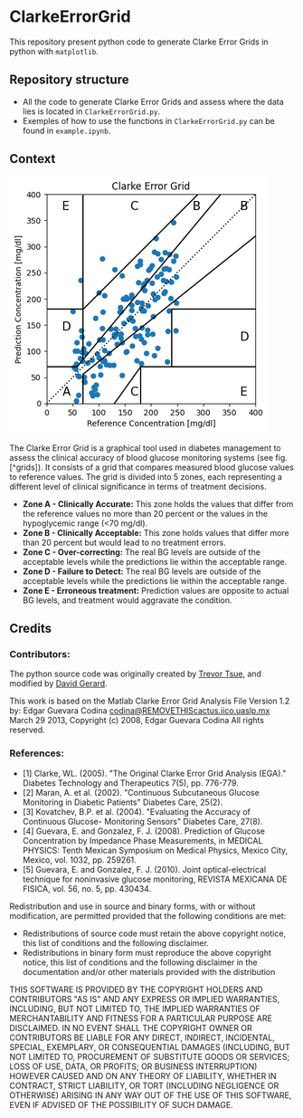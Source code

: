 # ClarkeErrorGrid
This repository present python code to generate Clarke Error Grids in python with `matplotlib`.

## Repository structure
* All the code to generate Clarke Error Grids and assess where the data lies is located in `ClarkeErrorGrid.py`.
* Exemples of how to use the functions in `ClarkeErrorGrid.py` can be found in `example.ipynb`.

## Context

![Clarke Error Grid](preview.png)

The Clarke Error Grid is a graphical tool used in diabetes management to assess the clinical accuracy of blood glucose monitoring systems (see fig. [^grids]). It consists of a grid that compares measured blood glucose values to reference values. The grid is divided into 5 zones, each representing a different level of clinical significance in terms of treatment decisions.

- **Zone A - Clinically Accurate:** This zone holds the values that differ from the reference values no more than 20 percent or the values in the hypoglycemic range (<70 mg/dl).
- **Zone B - Clinically Acceptable:** This zone holds values that differ more than 20 percent but would lead to no treatment errors.
- **Zone C - Over-correcting:** The real BG levels are outside of the acceptable levels while the predictions lie within the acceptable range.
- **Zone D - Failure to Detect:** The real BG levels are outside of the acceptable levels while the predictions lie within the acceptable range.
- **Zone E - Erroneous treatment:** Prediction values are opposite to actual BG levels, and treatment would aggravate the condition.


## Credits

### Contributors: 
The python source code was originally created by [Trevor Tsue](https://github.com/suetAndTie), and modified by [David Gerard](https://github.com/David-GERARD).

This work is based on the Matlab Clarke Error Grid Analysis File Version 1.2 by: Edgar Guevara Codina codina@REMOVETHIScactus.iico.uaslp.mx March 29 2013, Copyright (c) 2008, Edgar Guevara Codina All rights reserved.

### References: 
* [1] Clarke, WL. (2005). "The Original Clarke Error Grid Analysis (EGA)." Diabetes Technology and Therapeutics 7(5), pp. 776-779. 
* [2] Maran, A. et al. (2002). "Continuous Subcutaneous Glucose Monitoring in Diabetic Patients" Diabetes Care, 25(2). 
* [3] Kovatchev, B.P. et al. (2004). "Evaluating the Accuracy of Continuous Glucose- Monitoring Sensors" Diabetes Care, 27(8). 
* [4] Guevara, E. and Gonzalez, F. J. (2008). Prediction of Glucose Concentration by Impedance Phase Measurements, in MEDICAL PHYSICS: Tenth Mexican Symposium on Medical Physics, Mexico City, Mexico, vol. 1032, pp. 259261. 
* [5] Guevara, E. and Gonzalez, F. J. (2010). Joint optical-electrical technique for noninvasive glucose monitoring, REVISTA MEXICANA DE FISICA, vol. 56, no. 5, pp. 430434.



Redistribution and use in source and binary forms, with or without 
modification, are permitted provided that the following conditions are 
met:

* Redistributions of source code must retain the above copyright 
notice, this list of conditions and the following disclaimer. 
* Redistributions in binary form must reproduce the above copyright 
notice, this list of conditions and the following disclaimer in 
the documentation and/or other materials provided with the distribution

THIS SOFTWARE IS PROVIDED BY THE COPYRIGHT HOLDERS AND CONTRIBUTORS "AS IS" 
AND ANY EXPRESS OR IMPLIED WARRANTIES, INCLUDING, BUT NOT LIMITED TO, THE 
IMPLIED WARRANTIES OF MERCHANTABILITY AND FITNESS FOR A PARTICULAR PURPOSE 
ARE DISCLAIMED. IN NO EVENT SHALL THE COPYRIGHT OWNER OR CONTRIBUTORS BE 
LIABLE FOR ANY DIRECT, INDIRECT, INCIDENTAL, SPECIAL, EXEMPLARY, OR 
CONSEQUENTIAL DAMAGES (INCLUDING, BUT NOT LIMITED TO, PROCUREMENT OF 
SUBSTITUTE GOODS OR SERVICES; LOSS OF USE, DATA, OR PROFITS; OR BUSINESS 
INTERRUPTION) HOWEVER CAUSED AND ON ANY THEORY OF LIABILITY, WHETHER IN 
CONTRACT, STRICT LIABILITY, OR TORT (INCLUDING NEGLIGENCE OR OTHERWISE) 
ARISING IN ANY WAY OUT OF THE USE OF THIS SOFTWARE, EVEN IF ADVISED OF THE 
POSSIBILITY OF SUCH DAMAGE.
